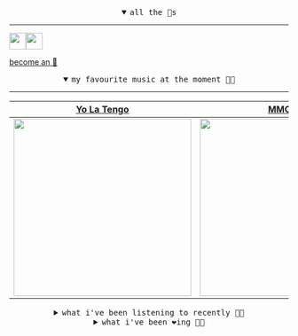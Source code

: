 <details open>

<summary align="center"><samp>all the 🥚s</samp></summary>
<hr />

<a href="https://github.com/pvinis"><img src="https://avatars.githubusercontent.com/u/100233?s=90&v=4" width="30" height="30" /><a href="https://github.com/maxPugh"><img src="https://avatars.githubusercontent.com/u/46350013?s=90&u=52a601eaa2d272b35477d096fe782ebf0a8a1f68&v=4" width="30" height="30" />

<samp><a href="https://github.com/bitttttten/bitttttten/stargazers">become an 🥚</a></samp>

</details>

<details open>

<summary align="center"><samp>my favourite music at the moment 🎵🎶</samp></summary>
<hr />

<!-- toc -->

| [Yo La Tengo](https://open.spotify.com/artist/5hAhrnb0Ch4ODwWu4tsbpi)                                                                                            | [MMOTHS](https://open.spotify.com/artist/0MLOZd8nYoXxHpOzDH0vXJ)                                                                                                 | [Bo Burnham](https://open.spotify.com/artist/2Waw2sSbqvAwK8NwACNjVo)                                                                                             | [Four Tet](https://open.spotify.com/artist/7Eu1txygG6nJttLHbZdQOh)                                                                                               |
| ---------------------------------------------------------------------------------------------------------------------------------------------------------------- | ---------------------------------------------------------------------------------------------------------------------------------------------------------------- | ---------------------------------------------------------------------------------------------------------------------------------------------------------------- | ---------------------------------------------------------------------------------------------------------------------------------------------------------------- |
| [<img src="https://i.scdn.co/image/ab6761610000e5eb8af7f1c6b6c6a743910e4ae7" width="320" height="auto">](https://open.spotify.com/artist/5hAhrnb0Ch4ODwWu4tsbpi) | [<img src="https://i.scdn.co/image/243e6ad5f1ed99d9c7bd5bfda7ace5698b7a3d7c" width="320" height="auto">](https://open.spotify.com/artist/0MLOZd8nYoXxHpOzDH0vXJ) | [<img src="https://i.scdn.co/image/ab6761610000e5eb30d9a4acdf8cd3e8c0ad39ab" width="320" height="auto">](https://open.spotify.com/artist/2Waw2sSbqvAwK8NwACNjVo) | [<img src="https://i.scdn.co/image/ab6761610000e5eb84e29d09b4917bec2700a0d7" width="320" height="auto">](https://open.spotify.com/artist/7Eu1txygG6nJttLHbZdQOh) |

<!-- tocstop -->

</details>

<details>

<summary align="center"><samp>what i've been listening to recently 🎵🎶</samp></summary>
<hr />

<!-- toc -->

| [You, at the End - Laurel Halo…<br />Lafawndah, Laurel Halo](https://open.spotify.com/track/0mpoJatIQQiyxaAvAS6H9e)                                             | [Inspirit<br />Julianna Barwick](https://open.spotify.com/track/2ZrCLJz5UGbJCW2JK2OgkK)                                                                         | [Last of the Loving<br />Coco](https://open.spotify.com/track/0y6rO1JGW02H30j8trmhSP)                                                                           | [Our Way to Fall<br />Yo La Tengo](https://open.spotify.com/track/5CSWXnKRzx7vI4S4JFAunl)                                                                       |
| --------------------------------------------------------------------------------------------------------------------------------------------------------------- | --------------------------------------------------------------------------------------------------------------------------------------------------------------- | --------------------------------------------------------------------------------------------------------------------------------------------------------------- | --------------------------------------------------------------------------------------------------------------------------------------------------------------- |
| [<img src="https://i.scdn.co/image/ab6761610000e5ebb26a85b87c163ebd6a58e541" width="320" height="auto">](https://open.spotify.com/track/0mpoJatIQQiyxaAvAS6H9e) | [<img src="https://i.scdn.co/image/ab6761610000e5eb620dcf6c7fc49b1340374a22" width="320" height="auto">](https://open.spotify.com/track/2ZrCLJz5UGbJCW2JK2OgkK) | [<img src="https://i.scdn.co/image/ab6761610000e5eb859dcc71d9c9ab606c81358c" width="320" height="auto">](https://open.spotify.com/track/0y6rO1JGW02H30j8trmhSP) | [<img src="https://i.scdn.co/image/ab6761610000e5eb8af7f1c6b6c6a743910e4ae7" width="320" height="auto">](https://open.spotify.com/track/5CSWXnKRzx7vI4S4JFAunl) |

<!-- tocstop -->

</details>

<details>

<summary align="center"><samp>what i've been ❤️ing 🎵🎶</samp></summary>
<hr />

<!-- toc -->



<!-- tocstop -->

</details>
